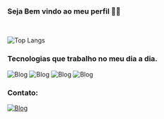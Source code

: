 ### Seja Bem vindo ao meu perfil 👋😀


<br>



![Top Langs](https://github-readme-stats.vercel.app/api/top-langs/?username=matheushenriquemoreno&layout=compact)

### Tecnologias que trabalho no meu dia a dia.

![Blog](https://img.shields.io/badge/C%23-239120?style=for-the-badge&logo=c-sharp&logoColor=white)
![Blog](	https://img.shields.io/badge/.NET-5C2D91?style=for-the-badge&logo=.net&logoColor=white)
![Blog](https://img.shields.io/badge/JavaScript-323330?style=for-the-badge&logo=javascript&logoColor=F7DF1E)
![Blog](	https://img.shields.io/badge/Microsoft_SQL_Server-CC2927?style=for-the-badge&logo=microsoft-sql-server&logoColor=white)


### Contato:

[![Blog](https://img.shields.io/badge/LinkedIn-0077B5?style=for-the-badge&logo=linkedin&logoColor=white)](https://www.linkedin.com/in/matheus-henrique-soares-moreno-2bb974205/)
